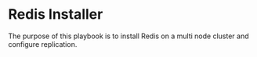 # Redis Installer

The purpose of this playbook is to install Redis on a multi node cluster and configure replication.
